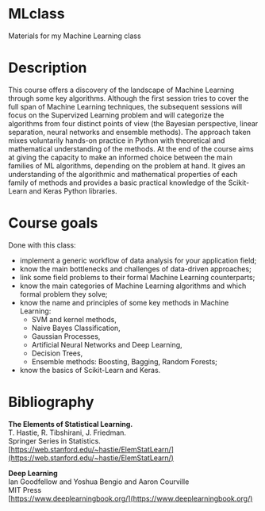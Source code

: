 # MLclass
Materials for my Machine Learning class

# Description
This course offers a discovery of the landscape of Machine Learning through some key algorithms. Although the first session tries to cover the full span of Machine Learning techniques, the subsequent sessions will focus on the Supervized Learning problem and will categorize the algorithms from four distinct points of view (the Bayesian perspective, linear separation, neural networks and ensemble methods). The approach taken mixes voluntarily hands-on practice in Python with theoretical and mathematical understanding of the methods. At the end of the course aims at giving the capacity to make an informed choice between the main families of ML algorithms, depending on the problem at hand. It gives an understanding of the algorithmic and mathematical properties of each family of methods and provides a basic practical knowledge of the Scikit-Learn and Keras Python libraries.

# Course goals
Done with this class:
- implement a generic workflow of data analysis for your application field;
- know the main bottlenecks and challenges of data-driven approaches;
- link some field problems to their formal Machine Learning counterparts;
- know the main categories of Machine Learning algorithms and which formal problem they solve;
- know the name and principles of some key methods in Machine Learning:
    - SVM and kernel methods,
    - Naive Bayes Classification,
    - Gaussian Processes,
    - Artificial Neural Networks and Deep Learning,
    - Decision Trees,
    - Ensemble methods: Boosting, Bagging, Random Forests;
- know the basics of Scikit-Learn and Keras.

# Bibliography
**The Elements of Statistical Learning.**<br>
T. Hastie, R. Tibshirani, J. Friedman.<br>
Springer Series in Statistics.<br>
[https://web.stanford.edu/~hastie/ElemStatLearn/](https://web.stanford.edu/~hastie/ElemStatLearn/)<br>

**Deep Learning**<br>
Ian Goodfellow and Yoshua Bengio and Aaron Courville<br>
MIT Press<br>
[https://www.deeplearningbook.org/](https://www.deeplearningbook.org/)<br>

